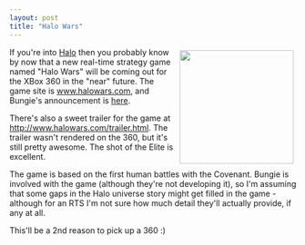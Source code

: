```yaml
---
layout: post
title: "Halo Wars"
---
```


<p><img src="http://download.microsoft.com/download/c/0/6/c06aa736-d4df-43dc-bee2-63cd7bb24849/HW_800x600_4.jpg" width="200" align="right" style="margin: 5px;" />If you're into <a title="Halo" href="http://www.bungie.net" target="_blank">Halo</a> then you probably know by now that a new real-time strategy game named "Halo Wars" will be coming out for the XBox 360 in the "near" future.  The game site is <a href="http://www.halowars.com" target="_blank">www.halowars.com</a>, and Bungie's announcement is <a href="http://www.bungie.net/News/TopStory.aspx?link=bungieatx06" target="_blank">here</a>.</p>
  
<p>There's also a sweet trailer for the game at <a href="http://www.halowars.com/trailer.html" target="_blank">http://www.halowars.com/trailer.html</a>.  The trailer wasn't rendered on the 360, but it's still pretty awesome.  The shot of the Elite is excellent.</p>
  
<p>The game is based on the first human battles with the Covenant.  Bungie is involved with the game (although they're not developing it), so I'm assuming that some gaps in the Halo universe story might get filled in the game - although for an RTS I'm not sure how much detail they'll actually provide, if any at all.</p>
  
<p>This'll be a 2nd reason to pick up a 360 :)</p>
 

